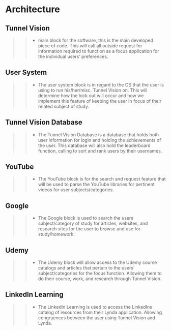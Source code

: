 # Architecture

## Tunnel Vision 
>> - main block for the software, this is the main developed piece of code. This will call all outside request for information required to function as a focus application for the individual users’ preferences. 
## User System
>> - The user system block is in regard to the OS that the user is using to run his/her/misc. Tunnel Vision on. This will determine how the lock out will occur and how we implement this feature of keeping the user in focus of their related subject of study.
## Tunnel Vision Database
>> - The Tunnel Vision Database is a database that holds both user information for login and holding the achievements of the user. This database will also hold the leaderboard function, calling to sort and rank users by their usernames. 
## YouTube 
>> - The YouTube block is for the search and request feature that will be used to parse the YouTube libraries for pertinent videos for user subjects/categories. 
## Google
>> - The Google block is used to search the users subject/category of study for articles, websites, and research sites for the user to browse and use for study/homework. 
## Udemy
>> - The Udemy block will allow access to the Udemy course catalogs and articles that pertain to the users’ subject/categories for the focus function. Allowing them to do their course, work, and research through Tunnel Vision. 
## LinkedIn Learning
>> - The LinkedIn Learning is used to access the LinkedIns catalog of resources from their Lynda application. Allowing congruences between the user using Tunnel Vision and Lynda. 
